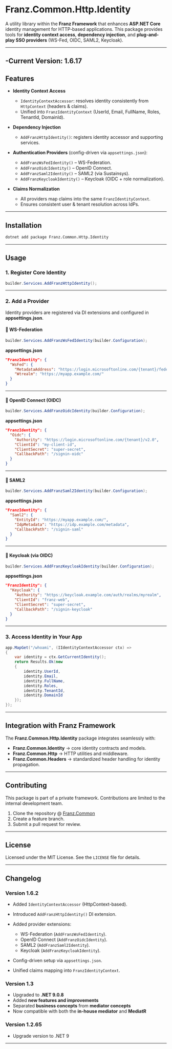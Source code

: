 ﻿# **Franz.Common.Http.Identity**

A utility library within the **Franz Framework** that enhances **ASP.NET Core** identity management for HTTP-based applications.
This package provides tools for **identity context access**, **dependency injection**, and **plug-and-play SSO providers** (WS-Fed, OIDC, SAML2, Keycloak).

---
-**Current Version**: 1.6.17
---
## **Features**

* **Identity Context Access**

  * `IdentityContextAccessor`: resolves identity consistently from `HttpContext` (headers & claims).
  * Unified into `FranzIdentityContext` (UserId, Email, FullName, Roles, TenantId, DomainId).

* **Dependency Injection**

  * `AddFranzHttpIdentity()`: registers identity accessor and supporting services.

* **Authentication Providers** (config-driven via `appsettings.json`):

  * `AddFranzWsFedIdentity()` – WS-Federation.
  * `AddFranzOidcIdentity()` – OpenID Connect.
  * `AddFranzSaml2Identity()` – SAML2 (via Sustainsys).
  * `AddFranzKeycloakIdentity()` – Keycloak (OIDC + role normalization).

* **Claims Normalization**

  * All providers map claims into the same `FranzIdentityContext`.
  * Ensures consistent user & tenant resolution across IdPs.

---

## **Installation**

```bash
dotnet add package Franz.Common.Http.Identity
```

---

## **Usage**

### 1. Register Core Identity

```csharp
builder.Services.AddFranzHttpIdentity();
```

---

### 2. Add a Provider

Identity providers are registered via DI extensions and configured in **appsettings.json**.

#### 🔹 WS-Federation

```csharp
builder.Services.AddFranzWsFedIdentity(builder.Configuration);
```

**appsettings.json**

```json
"FranzIdentity": {
  "WsFed": {
    "MetadataAddress": "https://login.microsoftonline.com/{tenant}/federationmetadata/2007-06/federationmetadata.xml",
    "Wtrealm": "https://myapp.example.com/"
  }
}
```

---

#### 🔹 OpenID Connect (OIDC)

```csharp
builder.Services.AddFranzOidcIdentity(builder.Configuration);
```

**appsettings.json**

```json
"FranzIdentity": {
  "Oidc": {
    "Authority": "https://login.microsoftonline.com/{tenant}/v2.0",
    "ClientId": "my-client-id",
    "ClientSecret": "super-secret",
    "CallbackPath": "/signin-oidc"
  }
}
```

---

#### 🔹 SAML2

```csharp
builder.Services.AddFranzSaml2Identity(builder.Configuration);
```

**appsettings.json**

```json
"FranzIdentity": {
  "Saml2": {
    "EntityId": "https://myapp.example.com/",
    "IdpMetadata": "https://idp.example.com/metadata",
    "CallbackPath": "/signin-saml"
  }
}
```

---

#### 🔹 Keycloak (via OIDC)

```csharp
builder.Services.AddFranzKeycloakIdentity(builder.Configuration);
```

**appsettings.json**

```json
"FranzIdentity": {
  "Keycloak": {
    "Authority": "https://keycloak.example.com/auth/realms/myrealm",
    "ClientId": "franz-web",
    "ClientSecret": "super-secret",
    "CallbackPath": "/signin-keycloak"
  }
}
```

---

### 3. Access Identity in Your App

```csharp
app.MapGet("/whoami", (IIdentityContextAccessor ctx) =>
{
    var identity = ctx.GetCurrentIdentity();
    return Results.Ok(new
    {
        identity.UserId,
        identity.Email,
        identity.FullName,
        identity.Roles,
        identity.TenantId,
        identity.DomainId
    });
});
```

---

## **Integration with Franz Framework**

The **Franz.Common.Http.Identity** package integrates seamlessly with:

* **Franz.Common.Identity** → core identity contracts and models.
* **Franz.Common.Http** → HTTP utilities and middleware.
* **Franz.Common.Headers** → standardized header handling for identity propagation.

---

## **Contributing**

This package is part of a private framework. Contributions are limited to the internal development team.

1. Clone the repository @ [Franz.Common](https://github.com/bestacio89/Franz.Common/)
2. Create a feature branch.
3. Submit a pull request for review.

---

## **License**

Licensed under the MIT License. See the `LICENSE` file for details.

---

## **Changelog**

### Version 1.6.2

* Added `IdentityContextAccessor` (HttpContext-based).
* Introduced `AddFranzHttpIdentity()` DI extension.
* Added provider extensions:

  * WS-Federation (`AddFranzWsFedIdentity`).
  * OpenID Connect (`AddFranzOidcIdentity`).
  * SAML2 (`AddFranzSaml2Identity`).
  * Keycloak (`AddFranzKeycloakIdentity`).
* Config-driven setup via `appsettings.json`.
* Unified claims mapping into `FranzIdentityContext`.



### Version 1.3

* Upgraded to **.NET 9.0.8**
* Added **new features and improvements**
* Separated **business concepts** from **mediator concepts**
* Now compatible with both the **in-house mediator** and **MediatR**

### Version 1.2.65

* Upgrade version to .NET 9

---

